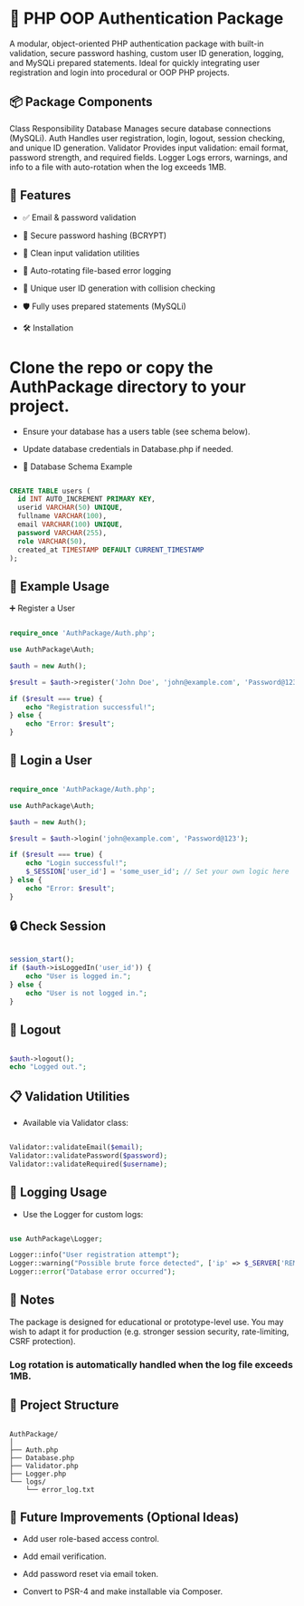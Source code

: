 # 🔐 PHP OOP Authentication Package
A modular, object-oriented PHP authentication package with built-in validation, secure password hashing, custom user ID generation, logging, and MySQLi prepared statements. Ideal for quickly integrating user registration and login into procedural or OOP PHP projects.

## 📦 Package Components
Class	Responsibility
Database	Manages secure database connections (MySQLi).
Auth	Handles user registration, login, logout, session checking, and unique ID generation.
Validator	Provides input validation: email format, password strength, and required fields.
Logger	Logs errors, warnings, and info to a file with auto-rotation when the log exceeds 1MB.

## 🚀 Features
- ✅ Email & password validation

- 🔐 Secure password hashing (BCRYPT)

- 🧪 Clean input validation utilities

- 🧾 Auto-rotating file-based error logging

- 🔁 Unique user ID generation with collision checking

- 🛡️ Fully uses prepared statements (MySQLi)

- 🛠️ Installation


# Clone the repo or copy the AuthPackage directory to your project.

- Ensure your database has a users table (see schema below).

- Update database credentials in Database.php if needed.

- 🧱 Database Schema Example
```sql

CREATE TABLE users (
  id INT AUTO_INCREMENT PRIMARY KEY,
  userid VARCHAR(50) UNIQUE,
  fullname VARCHAR(100),
  email VARCHAR(100) UNIQUE,
  password VARCHAR(255),
  role VARCHAR(50),
  created_at TIMESTAMP DEFAULT CURRENT_TIMESTAMP
);
```
## 📄 Example Usage
➕ Register a User
```php

require_once 'AuthPackage/Auth.php';

use AuthPackage\Auth;

$auth = new Auth();

$result = $auth->register('John Doe', 'john@example.com', 'Password@123');

if ($result === true) {
    echo "Registration successful!";
} else {
    echo "Error: $result";
}
```
## 🔐 Login a User
```php

require_once 'AuthPackage/Auth.php';

use AuthPackage\Auth;

$auth = new Auth();

$result = $auth->login('john@example.com', 'Password@123');

if ($result === true) {
    echo "Login successful!";
    $_SESSION['user_id'] = 'some_user_id'; // Set your own logic here
} else {
    echo "Error: $result";
}
```
## 🔒 Check Session
```php

session_start();
if ($auth->isLoggedIn('user_id')) {
    echo "User is logged in.";
} else {
    echo "User is not logged in.";
}
```
## 🚪 Logout
```php

$auth->logout();
echo "Logged out.";
```
## 📋 Validation Utilities
- Available via Validator class:

```php

Validator::validateEmail($email);
Validator::validatePassword($password);
Validator::validateRequired($username);
```
## 🧾 Logging Usage
- Use the Logger for custom logs:
```php

use AuthPackage\Logger;

Logger::info("User registration attempt");
Logger::warning("Possible brute force detected", ['ip' => $_SERVER['REMOTE_ADDR']]);
Logger::error("Database error occurred");
```
## 🧠 Notes
The package is designed for educational or prototype-level use. You may wish to adapt it for production (e.g. stronger session security, rate-limiting, CSRF protection).

### Log rotation is automatically handled when the log file exceeds 1MB.

## 📁 Project Structure
```pgsql

AuthPackage/
│
├── Auth.php
├── Database.php
├── Validator.php
├── Logger.php
└── logs/
    └── error_log.txt
```
## 🔮 Future Improvements (Optional Ideas)
- Add user role-based access control.

- Add email verification.

- Add password reset via email token.

- Convert to PSR-4 and make installable via Composer.